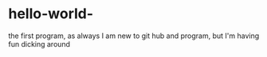 # hello-world-
the first program, as always
I am new to git hub and program, but I'm having fun dicking around
